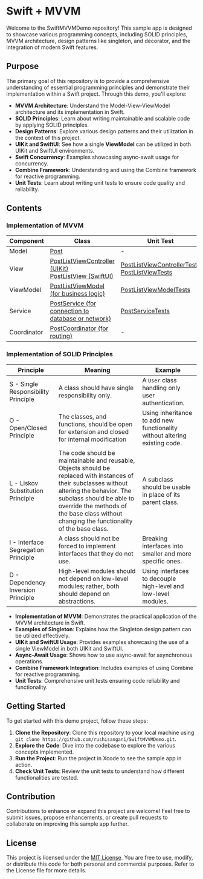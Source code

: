 # Swift + MVVM

Welcome to the SwiftMVVMDemo repository! This sample app is designed to showcase various programming concepts, including SOLID principles, MVVM architecture, design patterns like singleton, and decorator, and the integration of modern Swift features. 

## Purpose

The primary goal of this repository is to provide a comprehensive understanding of essential programming principles and demonstrate their implementation within a Swift project. Through this demo, you'll explore:

- **MVVM Architecture**: Understand the Model-View-ViewModel architecture and its implementation in Swift.
- **SOLID Principles**: Learn about writing maintainable and scalable code by applying SOLID principles.
- **Design Patterns**: Explore various design patterns and their utilization in the context of this project.
- **UIKit and SwiftUI**: See how a single **ViewModel** can be utilized in both UIKit and SwiftUI environments.
- **Swift Concurrency**: Examples showcasing async-await usage for concurrency.
- **Combine Framework**: Understanding and using the Combine framework for reactive programming.
- **Unit Tests**: Learn about writing unit tests to ensure code quality and reliability.

## Contents

### Implementation of MVVM

| Component   | Class                                                                                      | Unit Test                                                              |
|-------------|--------------------------------------------------------------------------------------------|------------------------------------------------------------------------|
| Model       | [Post](./SwiftMVVMDemo/Models/Post.swift)                                                 | -                                                                        |
| View        | [PostListViewController (UIKit)](./SwiftMVVMDemo/Views/PostList/UIKit/PostListViewController.swift) <br> [PostListView (SwiftUI)](./SwiftMVVMDemo/Views/PostList/SwiftUI/PostListView.swift) | [PostListViewControllerTests](./SwiftMVVMDemoTests/PostTests/PostListViewControllerTests.swift) <br> [PostListViewTests](./SwiftMVVMDemoTests/PostTests/PostListViewTests.swift) |
| ViewModel   | [PostListViewModel (for business logic)](./SwiftMVVMDemo/Views/PostList/PostListViewModel.swift)       | [PostListViewModelTests](./SwiftMVVMDemoTests/PostTests/PostListViewModelTests.swift)                                                       |
| Service     | [PostService (for connection to database or network)](./SwiftMVVMDemo/Services/PhotoService.swift) | [PostServiceTests](./SwiftMVVMDemoTests/PostTests/PostServiceTests.swift)                                                       |
| Coordinator | [PostCoordinator (for routing)](./SwiftMVVMDemo/Views/PostList/UIKit/PostCoordinator.swift) | -                                                                        |

### Implementation of SOLID Principles

| Principle        | Meaning                                              | Example                                                     |
|------------------|------------------------------------------------------|-------------------------------------------------------------|
| S - Single Responsibility Principle | A class should have single responsibility only.        | A `User` class handling only user authentication.           |
| O - Open/Closed Principle           | The classes, and functions, should be open for extension and closed for internal modification | Using inheritance to add new functionality without altering existing code. |
| L - Liskov Substitution Principle   | The code should be maintainable and reusable, Objects should be replaced with instances of their subclasses without altering the behavior. The subclass should be able to override the methods of the base class without changing the functionality of the base class. | A subclass should be usable in place of its parent class. |
| I - Interface Segregation Principle | A class should not be forced to implement interfaces that they do not use. | Breaking interfaces into smaller and more specific ones. |
| D - Dependency Inversion Principle  | High-level modules should not depend on low-level modules; rather, both should depend on abstractions. | Using interfaces to decouple high-level and low-level modules. |


- **Implementation of MVVM**: Demonstrates the practical application of the MVVM architecture in Swift.
- **Examples of Singleton**: Explains how the Singleton design pattern can be utilized effectively.
- **UIKit and SwiftUI Usage**: Provides examples showcasing the use of a single ViewModel in both UIKit and SwiftUI.
- **Async-Await Usage**: Shows how to use async-await for asynchronous operations.
- **Combine Framework Integration**: Includes examples of using Combine for reactive programming.
- **Unit Tests**: Comprehensive unit tests ensuring code reliability and functionality.

## Getting Started

To get started with this demo project, follow these steps:

1. **Clone the Repository**: Clone this repository to your local machine using `git clone https://github.com/rushisangani/SwiftMVVMDemo.git`.
2. **Explore the Code**: Dive into the codebase to explore the various concepts implemented.
3. **Run the Project**: Run the project in Xcode to see the sample app in action.
4. **Check Unit Tests**: Review the unit tests to understand how different functionalities are tested.

## Contribution

Contributions to enhance or expand this project are welcome! Feel free to submit issues, propose enhancements, or create pull requests to collaborate on improving this sample app further.

## License

This project is licensed under the [MIT License](LICENSE). You are free to use, modify, or distribute this code for both personal and commercial purposes. Refer to the License file for more details.
